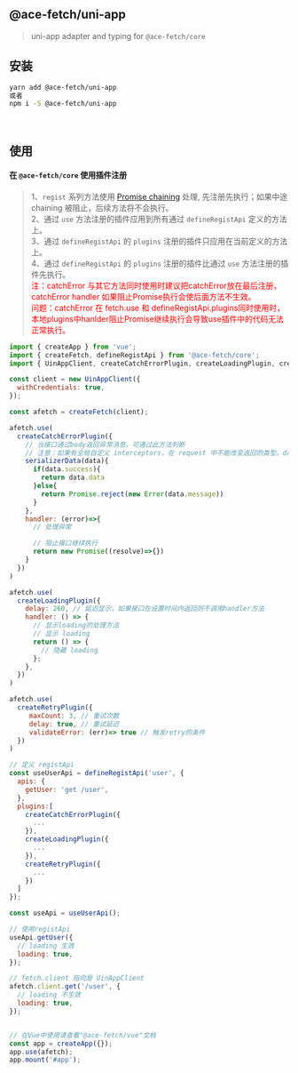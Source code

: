 ## @ace-fetch/uni-app

> uni-app adapter and typing for `@ace-fetch/core`

## 安装

```bash
yarn add @ace-fetch/uni-app
或者
npm i -S @ace-fetch/uni-app
```

<br>

## 使用

#### 在 `@ace-fetch/core` 使用插件注册

> 1、`regist` 系列方法使用 [Promise chaining](https://developer.mozilla.org/en-US/docs/Web/JavaScript/Guide/Using_promises#chaining) 处理, 先注册先执行；如果中途chaining 被阻止，后续方法将不会执行。    
> 2、通过 `use` 方法注册的插件应用到所有通过 `defineRegistApi` 定义的方法上。  
> 3、通过 `defineRegistApi` 的 `plugins` 注册的插件只应用在当前定义的方法上。  
> 4、通过 `defineRegistApi` 的 `plugins` 注册的插件比通过 `use` 方法注册的插件先执行。  
> <font color="red">注：catchError 与其它方法同时使用时建议把catchError放在最后注册，catchError handler 如果阻止Promise执行会使后面方法不生效。</font>  
> <font color="red">问题：catchError 在 fetch.use 和 defineRegistApi.plugins同时使用时，本地plugins中hanlder阻止Promise继续执行会导致use插件中的代码无法正常执行。</font>

```javascript
import { createApp } from 'vue';
import { createFetch, defineRegistApi } from '@ace-fetch/core';
import { UinAppClient, createCatchErrorPlugin, createLoadingPlugin, createRetryPlugin } from '@ace-fetch/uni-app';

const client = new UinAppClient({
  withCredentials: true,
});

const afetch = createFetch(client);

afetch.use(
  createCatchErrorPlugin({
    // 当接口通过body返回异常消息，可通过此方法判断
    // 注意：如果有全局自定义 interceptors，在 request 中不能改变返回的类型，data 参数为 AxiosResponse data 参数
    serializerData(data){
      if(data.success){
        return data.data
      }else{
        return Promise.reject(new Error(data.message))
      }
    },
    handler: (error)=>{
      // 处理异常

      // 阻止接口继续执行
      return new Promise((resolve)=>{})
    }
  })
)

afetch.use(
  createLoadingPlugin({
    delay: 260, // 延迟显示，如果接口在设置时间内返回则不调用handler方法
    handler: () => {
      // 显示loading的处理方法
      // 显示 loading
      return () => {
        // 隐藏 loading
      };
    },
  })
)

afetch.use(
  createRetryPlugin({
     maxCount: 3, // 重试次数
     delay: true, // 重试延迟
     validateError: (err)=> true // 触发retry的条件
  })
)

// 定义 registApi
const useUserApi = defineRegistApi('user', {
  apis: {
    getUser: 'get /user',
  },
  plugins:[
    createCatchErrorPlugin({
      ...
    }),
    createLoadingPlugin({
      ...
    }),
    createRetryPlugin({
      ...
    })
  ]
});

const useApi = useUserApi();

// 使用registApi
useApi.getUser({
  // loading 生效
  loading: true,
});

// fetch.client 指向是 UinAppClient
afetch.client.get('/user', {
  // loading 不生效
  loading: true,
});


// 在Vue中使用请查看"@ace-fetch/vue"文档
const app = createApp({});
app.use(afetch);
app.mount('#app');
```
